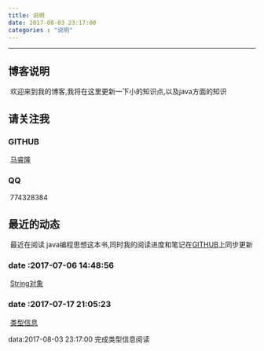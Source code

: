 ```yaml
---
title: 说明
date: 2017-08-03 23:17:00
categories : "说明"
---
```


---
博客说明
---
​    欢迎来到我的博客,我将在这里更新一下小的知识点,以及java方面的知识

## 请关注我

### GITHUB

​    [马睿隆](https://github.com/maruilong)


### QQ

​    774328384

<!-- more -->

## 最近的动态

​     最近在阅读 java编程思想这本书,同时我的阅读进度和笔记在[GITHUB](https://github.com/maruilong)上同步更新

###  date :2017-07-06 14:48:56     

​    [String对象](https://github.com/maruilong/think_in_java-string)

### date :2017-07-17 21:05:23

​    [类型信息](https://github.com/maruilong/think_in_java-typeinfo)

data:2017-08-03 23:17:00 完成类型信息阅读

   

